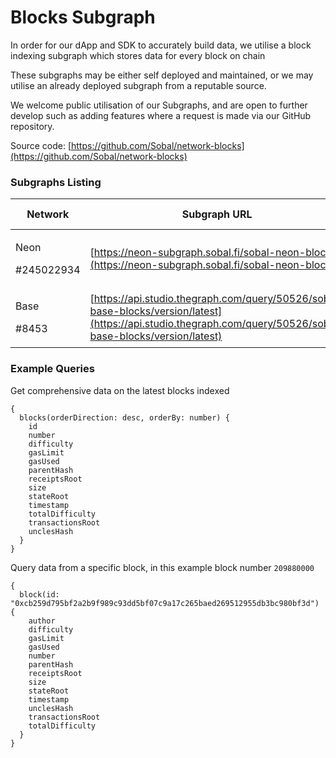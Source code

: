 # Blocks Subgraph

In order for our dApp and SDK to accurately build data, we utilise a block indexing subgraph which stores data for every block on chain

These subgraphs may be either self deployed and maintained, or we may utilise an already deployed subgraph from a reputable source.

We welcome public utilisation of our Subgraphs, and are open to further develop such as adding features where a request is made via our GitHub repository.

Source code: [https://github.com/Sobal/network-blocks](https://github.com/Sobal/network-blocks)

### Subgraphs Listing

| Network                      | Subgraph URL                                                                                                                                                 | Start Block # | Maintainer |
| ---------------------------- | ------------------------------------------------------------------------------------------------------------------------------------------------------------ | ------------- | ---------- |
| <p>Neon</p><p>#245022934</p> | [https://neon-subgraph.sobal.fi/sobal-neon-blocks](https://neon-subgraph.sobal.fi/sobal-neon-blocks)                                                         | 209880000     | Sobal      |
| <p>Base</p><p>#8453</p>      | [https://api.studio.thegraph.com/query/50526/sobal-base-blocks/version/latest](https://api.studio.thegraph.com/query/50526/sobal-base-blocks/version/latest) | 0             | Sobal      |

### Example Queries

Get comprehensive data on the latest blocks indexed

```
{
  blocks(orderDirection: desc, orderBy: number) {
    id
    number
    difficulty
    gasLimit
    gasUsed
    parentHash
    receiptsRoot
    size
    stateRoot
    timestamp
    totalDifficulty
    transactionsRoot
    unclesHash
  }
}
```

Query data from a specific block, in this example block number `209880000`

```
{
  block(id: "0xcb259d795bf2a2b9f989c93dd5bf07c9a17c265baed269512955db3bc980bf3d") {
    author
    difficulty
    gasLimit
    gasUsed
    number
    parentHash
    receiptsRoot
    size
    stateRoot
    timestamp
    unclesHash
    transactionsRoot
    totalDifficulty
  }
}
```
